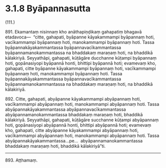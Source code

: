 

# 3.1.8 Byāpannasutta




(111.)

891\. Ekamantaṃ nisinnaṃ kho anāthapiṇḍikaṃ gahapatiṃ bhagavā etadavoca—  “citte, gahapati, byāpanne kāyakammampi byāpannaṃ hoti, vacīkammampi byāpannaṃ hoti, manokammampi byāpannaṃ hoti. Tassa byāpannakāyakammantassa byāpannavacīkammantassa byāpannamanokammantassa na bhaddakaṃ maraṇaṃ hoti, na bhaddikā kālakiriyā. Seyyathāpi, gahapati, kūṭāgāre ducchanne kūṭampi byāpannaṃ hoti, gopānasiyopi byāpannā honti, bhittipi byāpannā hoti; evamevaṃ kho, gahapati, citte byāpanne kāyakammampi byāpannaṃ hoti, vacīkammampi byāpannaṃ hoti, manokammampi byāpannaṃ hoti. Tassa byāpannakāyakammantassa byāpannavacīkammantassa byāpannamanokammantassa na bhaddakaṃ maraṇaṃ hoti, na bhaddikā kālakiriyā.

892\. Citte, gahapati, abyāpanne kāyakammampi abyāpannaṃ hoti, vacīkammampi abyāpannaṃ hoti, manokammampi abyāpannaṃ hoti. Tassa abyāpannakāyakammantassa abyāpannavacīkammantassa abyāpannamanokammantassa bhaddakaṃ maraṇaṃ hoti, bhaddikā kālakiriyā. Seyyathāpi, gahapati, kūṭāgāre succhanne kūṭampi abyāpannaṃ hoti, gopānasiyopi abyāpannā honti, bhittipi abyāpannā hoti; evamevaṃ kho, gahapati, citte abyāpanne kāyakammampi abyāpannaṃ hoti, vacīkammampi abyāpannaṃ hoti, manokammampi abyāpannaṃ hoti. Tassa abyāpannakāyakammantassa…pe…  abyāpannamanokammantassa bhaddakaṃ maraṇaṃ hoti, bhaddikā kālakiriyā”ti.

---

893\. Aṭṭhamaṃ.





